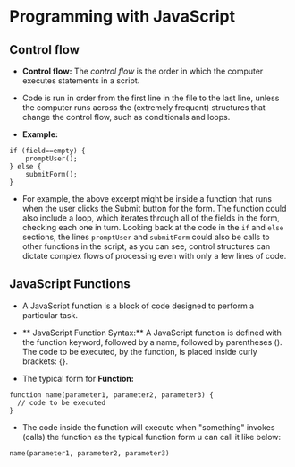 # Programming with JavaScript

## Control flow

* **Control flow:** The *control flow* is the order in which the computer executes statements in a script.

* Code is run in order from the first line in the file to the last line, unless the computer runs across the (extremely frequent) structures that change the control flow, such as conditionals and loops. 


* **Example:**
```
if (field==empty) {
    promptUser();
} else {
    submitForm();
}
```
* For example, the above excerpt might be inside a function that runs when the user clicks the Submit button for the form. The function could also include a loop, which iterates through all of the fields in the form, checking each one in turn. Looking back at the code in the `if` and `else` sections, the lines `promptUser` and `submitForm` could also be calls to other functions in the script, as you can see, control structures can dictate complex flows of processing even with only a few lines of code.  

## JavaScript Functions

* A JavaScript function is a block of code designed to perform a particular task.


* ** JavaScript Function Syntax:** A JavaScript function is defined with the function keyword, followed by a name, followed by parentheses ().
The code to be executed, by the function, is placed inside curly brackets: {}.


 * The typical form for **Function:**
```
function name(parameter1, parameter2, parameter3) {
  // code to be executed
}
```
* The code inside the function will execute when "something" invokes (calls) the function as the typical function form u can call it like below:

```
name(parameter1, parameter2, parameter3)
```


